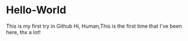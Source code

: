 # Hello-World
This is my first try in Github
Hi, Human,This is the first time that I've been here, thx a lot!
